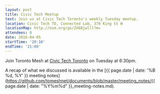 ```yaml
---
layout: post
title: Civic Tech Meetup
text: Join us at Civic Tech Toronto's weekly Tuesday meetup.
location: Civic Tech TO, Connected Lab, 370 King St W
locationMap: http://osm.org/go/ZX6Bjwlll?m=
attendees: 8
date: 2016-04-05
startTime: '20:10'
endTime: '21:00'
---
```


Join Toronto Mesh at [Civic Tech Toronto](http://civictech.ca) on Tuesday at 6:30pm.

A recap of what we discussed is available in the [{{ page.date | date: '%B %d, %Y' }} meeting notes](https://github.com/tomeshnet/documents/blob/master/meeting_notes/{{ page.date | date: "%Y%m%d" }}_meeting-notes.md).
